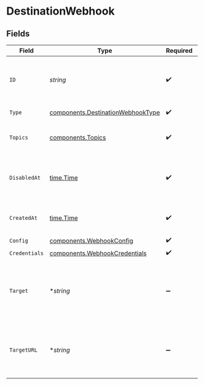 # DestinationWebhook


## Fields

| Field                                                                                  | Type                                                                                   | Required                                                                               | Description                                                                            | Example                                                                                |
| -------------------------------------------------------------------------------------- | -------------------------------------------------------------------------------------- | -------------------------------------------------------------------------------------- | -------------------------------------------------------------------------------------- | -------------------------------------------------------------------------------------- |
| `ID`                                                                                   | *string*                                                                               | :heavy_check_mark:                                                                     | Control plane generated ID or user provided ID for the destination.                    | des_12345                                                                              |
| `Type`                                                                                 | [components.DestinationWebhookType](../../models/components/destinationwebhooktype.md) | :heavy_check_mark:                                                                     | Type of the destination.                                                               | webhook                                                                                |
| `Topics`                                                                               | [components.Topics](../../models/components/topics.md)                                 | :heavy_check_mark:                                                                     | "*" or an array of enabled topics.                                                     | *                                                                                      |
| `DisabledAt`                                                                           | [time.Time](https://pkg.go.dev/time#Time)                                              | :heavy_check_mark:                                                                     | ISO Date when the destination was disabled, or null if enabled.                        | <nil>                                                                                  |
| `CreatedAt`                                                                            | [time.Time](https://pkg.go.dev/time#Time)                                              | :heavy_check_mark:                                                                     | ISO Date when the destination was created.                                             | 2024-01-01T00:00:00Z                                                                   |
| `Config`                                                                               | [components.WebhookConfig](../../models/components/webhookconfig.md)                   | :heavy_check_mark:                                                                     | N/A                                                                                    |                                                                                        |
| `Credentials`                                                                          | [components.WebhookCredentials](../../models/components/webhookcredentials.md)         | :heavy_check_mark:                                                                     | N/A                                                                                    |                                                                                        |
| `Target`                                                                               | **string*                                                                              | :heavy_minus_sign:                                                                     | A human-readable representation of the destination target (e.g., URL host). Read-only. | my-service.com                                                                         |
| `TargetURL`                                                                            | **string*                                                                              | :heavy_minus_sign:                                                                     | A URL link to the destination target (the webhook URL). Read-only.                     | https://my-service.com/webhook/handler                                                 |